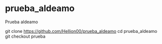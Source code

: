 # prueba_aldeamo
Prueba aldeamo

git clone https://github.com/Hellion00/prueba_aldeamo
cd prueba_aldeamo
git checkout prueba
